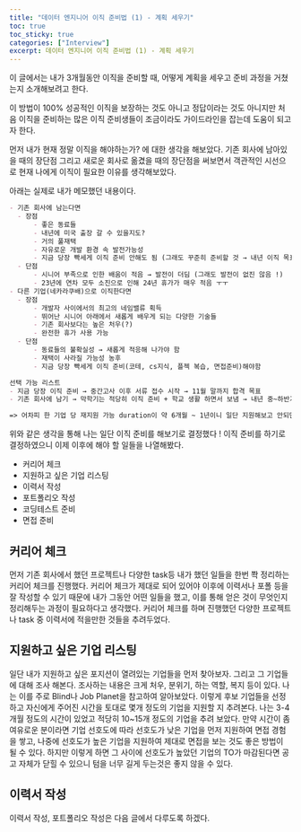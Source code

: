 ```yaml
---
title: "데이터 엔지니어 이직 준비법 (1) - 계획 세우기"
toc: true
toc_sticky: true
categories: ["Interview"]
excerpt: 데이터 엔지니어 이직 준비법 (1) - 계획 세우기
---
```


이 글에서는 내가 3개월동안 이직을 준비할 때, 어떻게 계획을 세우고 준비 과정을 거쳤는지 소개해보려고 한다.

이 방법이 100% 성공적인 이직을 보장하는 것도 아니고 정답이라는 것도 아니지만 처음 이직을 준비하는 많은 이직 준비생들이 조금이라도 가이드라인을 잡는데 도움이 되고자 한다.

먼저 내가 현재 정말 이직을 해야하는가? 에 대한 생각을 해보았다. 기존 회사에 남아있을 때의 장단점 그리고 새로운 회사로 옮겼을 때의 장단점을 써보면서 객관적인 시선으로 현재 나에게 이직이 필요한 이유를 생각해보았다.

아래는 실제로 내가 메모했던 내용이다.

```markdown
- 기존 회사에 남는다면
  - 장점
      - 좋은 동료들
      - 내년에 미국 출장 갈 수 있을지도?
      - 거의 풀재택
      - 자유로운 개발 환경 속 발전가능성
      - 지금 당장 빡세게 이직 준비 안해도 됨 (그래도 꾸준히 준비할 것 → 내년 이직 목표로) → 차라리 3년 채우고 이직하는게 나을수도
  - 단점
      - 시니어 부족으로 인한 배움이 적음 → 발전이 더딤 (그래도 발전이 없진 않음 !)
      - 23년에 연차 모두 소진으로 인해 24년 휴가가 매우 적음 ㅜㅜ
- 다른 기업(네카라쿠배)으로 이직한다면
  - 장점
      - 개발자 사이에서의 최고의 네임밸류 획득
      - 뛰어난 시니어 아래에서 새롭게 배우게 되는 다양한 기술들
      - 기존 회사보다는 높은 처우(?)
      - 완전한 휴가 사용 가능
  - 단점 
      - 동료들의 불확실성 → 새롭게 적응해 나가야 함
      - 재택이 사라질 가능성 농후
      - 지금 당장 빡세게 이직 준비(코테, cs지식, 플젝 복습, 면접준비)해야함

선택 가능 리스트
- 지금 당장 이직 준비 → 중간고사 이후 서류 접수 시작 → 11월 말까지 합격 목표
- 기존 회사에 남기 → 막학기는 적당히 이직 준비 + 학교 생활 하면서 보냄 → 내년 중~하반기 쯤 이직 목표

=> 어차피 한 기업 당 재지원 가능 duration이 약 6개월 ~ 1년이니 일단 지원해보고 안되면 내년에 다시 시도하자 !
```

위와 같은 생각을 통해 나는 일단 이직 준비를 해보기로 결정했다 ! 이직 준비를 하기로 결정하였으니 이제 이후에 해야 할 일들을 나열해봤다.

- 커리어 체크
- 지원하고 싶은 기업 리스팅
- 이력서 작성
- 포트폴리오 작성
- 코딩테스트 준비
- 면접 준비

## 커리어 체크

먼저 기존 회사에서 했던 프로젝트나 다양한 task등 내가 했던 일들을 한번 쫙 정리하는 커리어 체크를 진행했다. 커리어 체크가 제대로 되어 있어야 이후에 이력서나 포폴 등을 잘 작성할 수 있기 때문에 내가 그동안 어떤 일들을 했고, 이를 통해 얻은 것이 무엇인지 정리해두는 과정이 필요하다고 생각했다. 커리어 체크를 하며 진행했던 다양한 프로젝트나 task 중 이력서에 적을만한 것들을 추려두었다.

## 지원하고 싶은 기업 리스팅

일단 내가 지원하고 싶은 포지션이 열려있는 기업들을 먼저 찾아보자. 그리고 그 기업들에 대해 조사 해본다. 조사하는 내용은 크게 처우, 분위기, 하는 역할, 복지 등이 있다. 나는 이를 주로 Blind나 Job Planet을 참고하여 알아보았다. 이렇게 후보 기업들을 선정하고 자신에게 주어진 시간을 토대로 몇개 정도의 기업을 지원할 지 추려본다. 나는 3-4개월 정도의 시간이 있었고 적당히 10~15개 정도의 기업을 추려 보았다. 만약 시간이 좀 여유로운 분이라면 기업 선호도에 따라 선호도가 낮은 기업을 먼저 지원하여 면접 경험을 쌓고, 나중에 선호도가 높은 기업을 지원하여 제대로 면접을 보는 것도 좋은 방법이 될 수 있다. 하지만 이렇게 하면 그 사이에 선호도가 높았던 기업의 TO가 마감된다면 공고 자체가 닫힐 수 있으니 텀을 너무 길게 두는것은 좋지 않을 수 있다.

## 이력서 작성

이력서 작성, 포트폴리오 작성은 다음 글에서 다루도록 하겠다.

